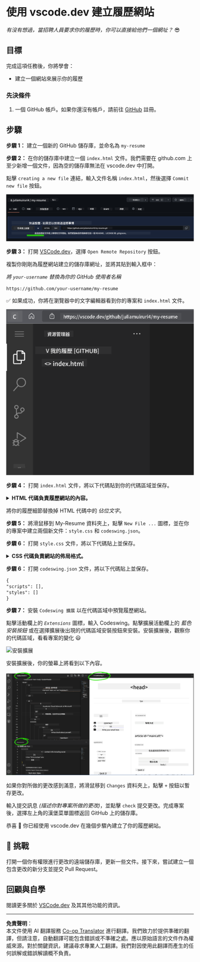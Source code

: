 <!--
CO_OP_TRANSLATOR_METADATA:
{
  "original_hash": "bd3aa6d2b879c30ea496c43aec1c49ed",
  "translation_date": "2025-08-29T15:27:56+00:00",
  "source_file": "8-code-editor/1-using-a-code-editor/assignment.md",
  "language_code": "tw"
}
-->
# 使用 vscode.dev 建立履歷網站

_有沒有想過，當招聘人員要求你的履歷時，你可以直接給他們一個網址？_ 😎

## 目標

完成這項任務後，你將學會：

- 建立一個網站來展示你的履歷

### 先決條件

1. 一個 GitHub 帳戶。如果你還沒有帳戶，請前往 [GitHub](https://github.com/) 註冊。

## 步驟

**步驟 1：** 建立一個新的 GitHub 儲存庫，並命名為 `my-resume`

**步驟 2：** 在你的儲存庫中建立一個 `index.html` 文件。我們需要在 github.com 上至少新增一個文件，因為空的儲存庫無法在 vscode.dev 中打開。

點擊 `creating a new file` 連結，輸入文件名稱 `index.html`，然後選擇 `Commit new file` 按鈕。

![在 github.com 上建立新文件](../../../../translated_images/new-file-github.com.c886796d800e8056561829a181be1382c5303da9d902d8b2dd82b68a4806e21f.tw.png)

**步驟 3：** 打開 [VSCode.dev](https://vscode.dev)，選擇 `Open Remote Repository` 按鈕。

複製你剛剛為履歷網站建立的儲存庫網址，並將其貼到輸入框中：

_將 `your-username` 替換為你的 GitHub 使用者名稱_

```
https://github.com/your-username/my-resume
```

✅ 如果成功，你將在瀏覽器中的文字編輯器看到你的專案和 `index.html` 文件。

![在 vscode.dev 中打開專案](../../../../translated_images/project-on-vscode.dev.e79815a9a95ee7feac72ebe5c941c91279716be37c575dbdbf2f43bea2c7d8b6.tw.png)

**步驟 4：** 打開 `index.html` 文件，將以下代碼貼到你的代碼區域並保存。

<details>
    <summary><b>HTML 代碼負責履歷網站的內容。</b></summary>
    
        <html>

            <head>
                <link href="style.css" rel="stylesheet">
                <link rel="stylesheet" href="https://cdnjs.cloudflare.com/ajax/libs/font-awesome/5.15.4/css/all.min.css">
                <title>你的名字在這裡！</title>
            </head>
            <body>
                <header id="header">
                    <!-- 履歷標題，包含你的名字和職稱 -->
                    <h1>你的名字在這裡！</h1>
                    <hr>
                    你的角色！
                    <hr>
                </header>
                <main>
                    <article id="mainLeft">
                        <section>
                            <h2>聯絡方式</h2>
                            <!-- 聯絡資訊，包括社交媒體 -->
                            <p>
                                <i class="fa fa-envelope" aria-hidden="true"></i>
                                <a href="mailto:username@domain.top-level domain">在這裡填寫你的電子郵件</a>
                            </p>
                            <p>
                                <i class="fab fa-github" aria-hidden="true"></i>
                                <a href="github.com/yourGitHubUsername">在這裡填寫你的 GitHub 使用者名稱！</a>
                            </p>
                            <p>
                                <i class="fab fa-linkedin" aria-hidden="true"></i>
                                <a href="linkedin.com/yourLinkedInUsername">在這裡填寫你的 LinkedIn 使用者名稱！</a>
                            </p>
                        </section>
                        <section>
                            <h2>技能</h2>
                            <!-- 你的技能 -->
                            <ul>
                                <li>技能 1！</li>
                                <li>技能 2！</li>
                                <li>技能 3！</li>
                                <li>技能 4！</li>
                            </ul>
                        </section>
                        <section>
                            <h2>教育背景</h2>
                            <!-- 你的教育背景 -->
                            <h3>在這裡填寫你的課程！</h3>
                            <p>
                                在這裡填寫你的學校名稱！
                            </p>
                            <p>
                                開始日期 - 結束日期
                            </p>
                        </section>            
                    </article>
                    <article id="mainRight">
                        <section>
                            <h2>關於我</h2>
                            <!-- 關於你的簡介 -->
                            <p>在這裡寫一些關於自己的簡介！</p>
                        </section>
                        <section>
                            <h2>工作經驗</h2>
                            <!-- 你的工作經驗 -->
                            <h3>職位名稱</h3>
                            <p>
                                在這裡填寫公司名稱 | 開始月份 – 結束月份
                            </p>
                            <ul>
                                    <li>任務 1 - 在這裡填寫你做了什麼！</li>
                                    <li>任務 2 - 在這裡填寫你做了什麼！</li>
                                    <li>在這裡填寫你的貢獻成果/影響</li>
                                    
                            </ul>
                            <h3>職位名稱 2</h3>
                            <p>
                                在這裡填寫公司名稱 | 開始月份 – 結束月份
                            </p>
                            <ul>
                                    <li>任務 1 - 在這裡填寫你做了什麼！</li>
                                    <li>任務 2 - 在這裡填寫你做了什麼！</li>
                                    <li>在這裡填寫你的貢獻成果/影響</li>
                                    
                            </ul>
                        </section>
                    </article>
                </main>
            </body>
        </html>
</details>

將你的履歷細節替換掉 HTML 代碼中的 _佔位文字_。

**步驟 5：** 將滑鼠移到 My-Resume 資料夾上，點擊 `New File ...` 圖標，並在你的專案中建立兩個新文件：`style.css` 和 `codeswing.json`。

**步驟 6：** 打開 `style.css` 文件，將以下代碼貼上並保存。

<details>
        <summary><b>CSS 代碼負責網站的佈局格式。</b></summary>
            
            body {
                font-family: 'Segoe UI', Tahoma, Geneva, Verdana, sans-serif;
                font-size: 16px;
                max-width: 960px;
                margin: auto;
            }
            h1 {
                font-size: 3em;
                letter-spacing: .6em;
                padding-top: 1em;
                padding-bottom: 1em;
            }

            h2 {
                font-size: 1.5em;
                padding-bottom: 1em;
            }

            h3 {
                font-size: 1em;
                padding-bottom: 1em;
            }
            main { 
                display: grid;
                grid-template-columns: 40% 60%;
                margin-top: 3em;
            }
            header {
                text-align: center;
                margin: auto 2em;
            }

            section {
                margin: auto 1em 4em 2em;
            }

            i {
                margin-right: .5em;
            }

            p {
                margin: .2em auto
            }

            hr {
                border: none;
                background-color: lightgray;
                height: 1px;
            }

            h1, h2, h3 {
                font-weight: 100;
                margin-bottom: 0;
            }
            #mainLeft {
                border-right: 1px solid lightgray;
            }
            
</details>

**步驟 6：** 打開 `codeswing.json` 文件，將以下代碼貼上並保存。

    {
    "scripts": [],
    "styles": []
    }

**步驟 7：** 安裝 `Codeswing 擴展` 以在代碼區域中預覽履歷網站。

點擊活動欄上的 _`Extensions`_ 圖標，輸入 Codeswing。點擊擴展活動欄上的 _藍色安裝按鈕_ 或在選擇擴展後出現的代碼區域安裝按鈕來安裝。安裝擴展後，觀察你的代碼區域，看看專案的變化 😃

![安裝擴展](../../../../8-code-editor/images/install-extension.gif)

安裝擴展後，你的螢幕上將看到以下內容。

![Codeswing 擴展效果](../../../../translated_images/after-codeswing-extension-pb.0ebddddcf73b550994947a9084e35e2836c713ae13839d49628e3c764c1cfe83.tw.png)

如果你對所做的更改感到滿意，將滑鼠移到 `Changes` 資料夾上，點擊 `+` 按鈕以暫存更改。

輸入提交訊息 _(描述你對專案所做的更改)_，並點擊 `check` 提交更改。完成專案後，選擇左上角的漢堡菜單圖標返回 GitHub 上的儲存庫。

恭喜 🎉 你已經使用 vscode.dev 在幾個步驟內建立了你的履歷網站。

## 🚀 挑戰

打開一個你有權限進行更改的遠端儲存庫，更新一些文件。接下來，嘗試建立一個包含更改的新分支並提交 Pull Request。

## 回顧與自學

閱讀更多關於 [VSCode.dev](https://code.visualstudio.com/docs/editor/vscode-web?WT.mc_id=academic-0000-alfredodeza) 及其其他功能的資訊。

---

**免責聲明**：  
本文件使用 AI 翻譯服務 [Co-op Translator](https://github.com/Azure/co-op-translator) 進行翻譯。我們致力於提供準確的翻譯，但請注意，自動翻譯可能包含錯誤或不準確之處。應以原始語言的文件作為權威來源。對於關鍵資訊，建議尋求專業人工翻譯。我們對因使用此翻譯而產生的任何誤解或錯誤解讀概不負責。